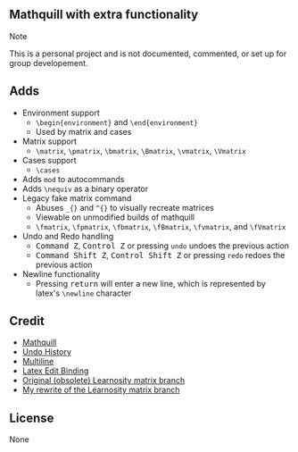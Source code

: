 ## Mathquill with extra functionality
> [!NOTE]  
> This is a personal project and is not documented, commented, or set up for group developement.

## Adds
- Environment support
   - `\begin{environment}` and `\end{environment}`
   - Used by matrix and cases
- Matrix support
   - `\matrix`, `\pmatrix`, `\bmatrix`, `\Bmatrix`, `\vmatrix`, `\Vmatrix`
- Cases support
   - `\cases`
- Adds `mod` to autocommands
- Adds `\nequiv` as a binary operator
- Legacy fake matrix command
   - Abuses `_{}` and `^{}` to visually recreate matrices
   - Viewable on unmodified builds of mathquill
   - `\fmatrix`, `\fpmatrix`, `\fbmatrix`, `\fBmatrix`, `\fvmatrix`, and `\fVmatrix`
- Undo and Redo handling
   - <kbd>Command Z</kbd>, <kbd>Control Z</kbd> or pressing `undo` undoes the previous action
   - <kbd>Command Shift Z</kbd>, <kbd>Control Shift Z</kbd> or pressing `redo` redoes the previous action
- Newline functionality
   - Pressing <kbd>return</kbd> will enter a new line, which is represented by latex's `\newline` character
## Credit
- [Mathquill](https://github.com/mathquill/mathquill)
- [Undo History](https://github.com/mathquill/mathquill/issues/5)
- [Multiline](https://edu-mat.sakuraweb.com/matheditor/MathQuillWithLineBreaks.html)
- [Latex Edit Binding](https://digabi.github.io/mathquill/test/demo.html)
- [Original (obsolete) Learnosity matrix branch](https://github.com/Learnosity/mathquill/tree/matrix-minimal)
- [My rewrite of the Learnosity matrix branch](https://github.com/FlamedDogo99/mathquill)

## License
None
